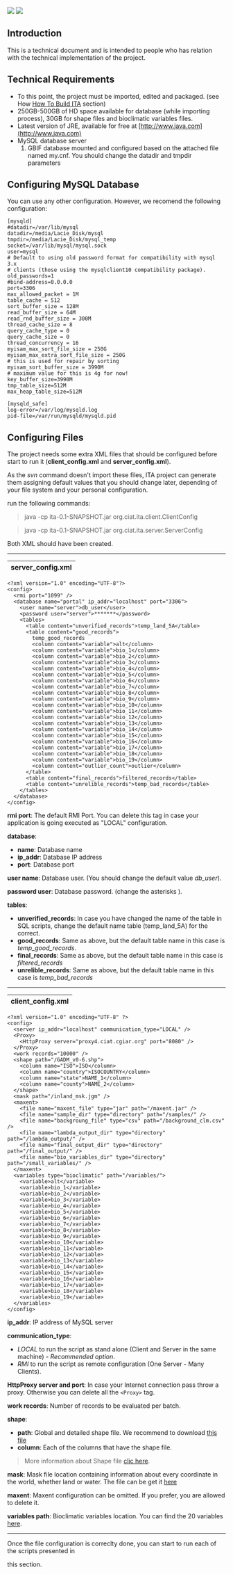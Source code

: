 [![](http://iabin-threats.googlecode.com/svn/wiki/resources/gb.gif)](http://code.google.com/p/iabin-threats/wiki/Configuration?wl=en)
[![](http://iabin-threats.googlecode.com/svn/wiki/resources/es.gif)](http://code.google.com/p/iabin-threats/wiki/Configuration?wl=es)



## Introduction ##

This is a technical document and is intended to people who has relation with the technical implementation of the project.

## Technical Requirements ##

  * To this point, the project must be imported, edited and packaged. (see How [How To Build ITA](http://code.google.com/p/iabin-threats/wiki/HowToBuildITA) section)
  * 250GB-500GB of HD space available for database (while importing process), 30GB for shape files and bioclimatic variables files.
  * Latest version of JRE, available for free at [http://www.java.com](http://www.java.com)
  * MySQL database server
    1. GBIF database mounted and configured based on the attached file named my.cnf.  You should change the datadir and tmpdir parameters


## Configuring MySQL Database ##
You can use any other configuration. However, we recomend the following configuration:


```
[mysqld]
#datadir=/var/lib/mysql		 
datadir=/media/Lacie_Disk/mysql			
tmpdir=/media/Lacie_Disk/mysql_temp			
socket=/var/lib/mysql/mysql.sock
user=mysql
# Default to using old password format for compatibility with mysql 3.x
# clients (those using the mysqlclient10 compatibility package). 
old_passwords=1 
#bind-address=0.0.0.0 
port=3306
max_allowed_packet = 1M
table_cache = 512 
sort_buffer_size = 128M 
read_buffer_size = 64M 
read_rnd_buffer_size = 300M 
thread_cache_size = 8 
query_cache_type = 0 
query_cache_size = 0 
thread_concurrency = 16 
myisam_max_sort_file_size = 250G 
myisam_max_extra_sort_file_size = 250G 
# this is used for repair by sorting 
myisam_sort_buffer_size = 3990M 
# maximum value for this is 4g for now! 
key_buffer_size=3990M 
tmp_table_size=512M 
max_heap_table_size=512M 
 
[mysqld_safe] 
log-error=/var/log/mysqld.log 
pid-file=/var/run/mysqld/mysqld.pid
```



## Configuring Files ##

The project needs some extra XML files that should be configured before start to run it (**client\_config.xml** and **server\_config.xml**).

As the _svn_ command doesn't import these files, ITA project can generate them assigning default values that you should change later, depending of your file system and your personal configuration.

run the following commands:

> java -cp ita-0.1-SNAPSHOT.jar org.ciat.ita.client.ClientConfig

> java -cp ita-0.1-SNAPSHOT.jar org.ciat.ita.server.ServerConfig

Both XML should have been created.


---


| server\_config.xml |
|:-------------------|

```
<?xml version="1.0" encoding="UTF-8"?>
<config>
  <rmi port="1099" />
  <database name="portal" ip_addr="localhost" port="3306">
    <user name="server">db_user</user>
    <password user="server">*******</password>
    <tables>
      <table content="unverified_records">temp_land_5A</table>
      <table content="good_records">
        temp_good_records
        <column content="variable">alt</column>
        <column content="variable">bio_1</column>
        <column content="variable">bio_2</column>
        <column content="variable">bio_3</column>
        <column content="variable">bio_4</column>
        <column content="variable">bio_5</column>
        <column content="variable">bio_6</column>
        <column content="variable">bio_7</column>
        <column content="variable">bio_8</column>
        <column content="variable">bio_9</column>
        <column content="variable">bio_10</column>
        <column content="variable">bio_11</column>
        <column content="variable">bio_12</column>
        <column content="variable">bio_13</column>
        <column content="variable">bio_14</column>
        <column content="variable">bio_15</column>
        <column content="variable">bio_16</column>
        <column content="variable">bio_17</column>
        <column content="variable">bio_18</column>
        <column content="variable">bio_19</column>
        <column content="outlier_count">outlier</column>
      </table>
      <table content="final_records">filtered_records</table>
      <table content="unrelible_records">temp_bad_records</table>
    </tables>
  </database>
</config>
```

**rmi port**: The default RMI Port. You can delete this tag in case your application is going executed as "LOCAL" configuration.

**database**:
  * **name**: Database name
  * **ip\_addr**: Database IP address
  * **port**: Database port

**user name**: Database user. (You should change the default value _db\_user_).

**password user**: Database password. (change the asterisks ).

**tables**:
  * **unverified\_records**: In case you have changed the name of the table in SQL scripts, change the default name table (temp\_land\_5A) for the correct.
  * **good\_records**: Same as above, but the default table name in this case is _temp\_good\_records_.
  * **final\_records**:  Same as above, but the default table name in this case is _filtered\_records_
  * **unrelible\_records**:  Same as above, but the default table name in this case is _temp\_bad\_records_

---


| client\_config.xml |
|:-------------------|

```
<?xml version="1.0" encoding="UTF-8" ?>
<config>
  <server ip_addr="localhost" communication_type="LOCAL" />
  <Proxy>
    <HttpProxy server="proxy4.ciat.cgiar.org" port="8080" />
  </Proxy>
  <work records="10000" />
  <shape path="/GADM_v0-6.shp">
    <column name="ISO">ISO</column>
    <column name="country">ISOCOUNTRY</column>
    <column name="state">NAME_1</column>
    <column name="county">NAME_2</column>
  </shape>
  <mask path="/inland_msk.jgm" />
  <maxent>
    <file name="maxent_file" type="jar" path="/maxent.jar" />
    <file name="sample_dir" type="directory" path="/samples/" />
    <file name="backgroung_file" type="csv" path="/background_clm.csv" />
    <file name="lambda_output_dir" type="directory" path="/lambda_output/" />
    <file name="final_output_dir" type="directory" path="/final_output/" />
    <file name="bio_variables_dir" type="directory" path="/small_variables/" />
  </maxent>
  <variables type="bioclimatic" path="/variables/">
    <variable>alt</variable>
    <variable>bio_1</variable>
    <variable>bio_2</variable>
    <variable>bio_3</variable>
    <variable>bio_4</variable>
    <variable>bio_5</variable>
    <variable>bio_6</variable>
    <variable>bio_7</variable>
    <variable>bio_8</variable>
    <variable>bio_9</variable>
    <variable>bio_10</variable>
    <variable>bio_11</variable>
    <variable>bio_12</variable>
    <variable>bio_13</variable>
    <variable>bio_14</variable>
    <variable>bio_15</variable>
    <variable>bio_16</variable>
    <variable>bio_17</variable>
    <variable>bio_18</variable>
    <variable>bio_19</variable>
  </variables>
</config>
```

**ip\_addr**:  IP address of MySQL server

**communication\_type**:
  * _LOCAL_ to run the script as stand alone (Client and Server in the same machine) - _Recommended option_.
  * _RMI_ to run the script as remote configuration (One Server - Many Clients).

**HttpProxy server and port**: In case your Internet connection pass throw a proxy. Otherwise you can delete all the `<Proxy>` tag.

**work records**:  Number of records to be evaluated per batch.

**shape**:
  * **path**: Global and detailed shape file. We recommend to download [this file](http://gisweb.ciat.cgiar.org/ITA/public_downloads/GADM_v0-6.zip)
  * **column**:  Each of the columns that have the shape file.
> More information about Shape file [clic here](http://en.wikipedia.org/wiki/Shapefile).

**mask**: Mask file location containing information about every coordinate in the world, whether land or water. The file can be get it [here](http://gisweb.ciat.cgiar.org/ITA/public_downloads/inland_msk.zip)

**maxent**: Maxent configuration can be omitted. If you prefer, you are allowed to delete it.

**variables path**: Bioclimatic variables location. You can find the 20 variables [here](http://gisweb.ciat.cgiar.org/ITA/public_downloads/BioAIO.zip).


---


Once the file configuration is correclty done, you can start to run each of the scripts presented in

this section.